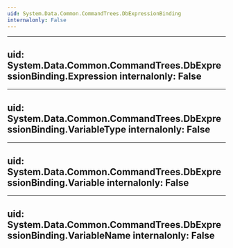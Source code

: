 ```yaml
---
uid: System.Data.Common.CommandTrees.DbExpressionBinding
internalonly: False
---
```


---
uid: System.Data.Common.CommandTrees.DbExpressionBinding.Expression
internalonly: False
---

---
uid: System.Data.Common.CommandTrees.DbExpressionBinding.VariableType
internalonly: False
---

---
uid: System.Data.Common.CommandTrees.DbExpressionBinding.Variable
internalonly: False
---

---
uid: System.Data.Common.CommandTrees.DbExpressionBinding.VariableName
internalonly: False
---
